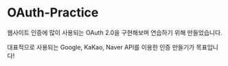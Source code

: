 # OAuth-Practice
웹사이트 인증에 많이 사용되는 OAuth 2.0을 구현해보며 연습하기 위해 만들었습니다.

대표적으로 사용되는 Google, KaKao, Naver API를 이용한 인증 만들기가 목표입니다!

